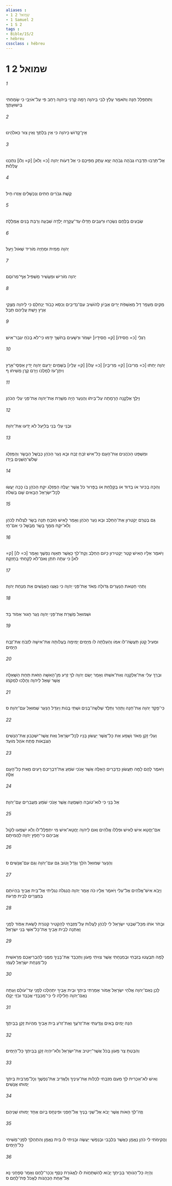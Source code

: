 ```yaml
---
aliases : 
- 1 שמואל 2
- 1 Samuel 2
- 1 S 2
tags : 
- Bible/1S/2
- hébreu
cssclass : hébreu
---
```


# 1 שמואל 2

###### 1
וַתִּתְפַּלֵּל חַנָּה וַתֹּאמַר עָלַץ לִבִּי בַּיהוָה רָמָה קַרְנִי בַּיהוָה רָחַב פִּי עַל־אֹויְבַי כִּי שָׂמַחְתִּי בִּישׁוּעָתֶךָ׃
###### 2
אֵין־קָדֹושׁ כַּיהוָה כִּי אֵין בִּלְתֶּךָ וְאֵין צוּר כֵּאלֹהֵינוּ׃
###### 3
אַל־תַּרְבּוּ תְדַבְּרוּ גְּבֹהָה גְבֹהָה יֵצֵא עָתָק מִפִּיכֶם כִּי אֵל דֵּעֹות יְהוָה [כ= וְלֹא] [ק= וְלֹו] נִתְכְּנוּ עֲלִלֹות׃
###### 4
קֶשֶׁת גִּבֹּרִים חַתִּים וְנִכְשָׁלִים אָזְרוּ חָיִל׃
###### 5
שְׂבֵעִים בַּלֶּחֶם נִשְׂכָּרוּ וּרְעֵבִים חָדֵלּוּ עַד־עֲקָרָה יָלְדָה שִׁבְעָה וְרַבַּת בָּנִים אֻמְלָלָה׃
###### 6
יְהוָה מֵמִית וּמְחַיֶּה מֹורִיד שְׁאֹול וַיָּעַל׃
###### 7
יְהוָה מֹורִישׁ וּמַעֲשִׁיר מַשְׁפִּיל אַף־מְרֹוםֵם׃
###### 8
מֵקִים מֵעָפָר דָּל מֵאַשְׁפֹּת יָרִים אֶבְיֹון לְהֹושִׁיב עִם־נְדִיבִים וְכִסֵּא כָבֹוד יַנְחִלֵם כִּי לַיהוָה מְצֻקֵי אֶרֶץ וַיָּשֶׁת עֲלֵיהֶם תֵּבֵל׃
###### 9
רַגְלֵי [כ= חֲסִידֹו] [ק= חֲסִידָיו] יִשְׁמֹר וּרְשָׁעִים בַּחֹשֶׁךְ יִדָּמּוּ כִּי־לֹא בְכֹחַ יִגְבַּר־אִישׁ׃
###### 10
יְהוָה יֵחַתּוּ [כ= מְרִיבֹו] [ק= מְרִיבָיו] [כ= עָלֹו] [ק= עָלָיו] בַּשָּׁמַיִם יַרְעֵם יְהוָה יָדִין אַפְסֵי־אָרֶץ וְיִתֶּן־עֹז לְמַלְכֹּו וְיָרֵם קֶרֶן מְשִׁיחֹו׃ ף
###### 11
וַיֵּלֶךְ אֶלְקָנָה הָרָמָתָה עַל־בֵּיתֹו וְהַנַּעַר הָיָה מְשָׁרֵת אֶת־יְהוָה אֶת־פְּנֵי עֵלִי הַכֹּהֵן׃
###### 12
וּבְנֵי עֵלִי בְּנֵי בְלִיָּעַל לֹא יָדְעוּ אֶת־יְהוָה׃
###### 13
וּמִשְׁפַּט הַכֹּהֲנִים אֶת־הָעָם כָּל־אִישׁ זֹבֵחַ זֶבַח וּבָא נַעַר הַכֹּהֵן כְּבַשֵּׁל הַבָּשָׂר וְהַמַּזְלֵג שְׁלֹשׁ־הַשִּׁנַּיִם בְּיָדֹו׃
###### 14
וְהִכָּה בַכִּיֹּור אֹו בַדּוּד אֹו בַקַּלַּחַת אֹו בַפָּרוּר כֹּל אֲשֶׁר יַעֲלֶה הַמַּזְלֵג יִקַּח הַכֹּהֵן בֹּו כָּכָה יַעֲשׂוּ לְכָל־יִשְׂרָאֵל הַבָּאִים שָׁם בְּשִׁלֹה׃
###### 15
גַּם בְּטֶרֶם יַקְטִרוּן אֶת־הַחֵלֶב וּבָא נַעַר הַכֹּהֵן וְאָמַר לָאִישׁ הַזֹּבֵחַ תְּנָה בָשָׂר לִצְלֹות לַכֹּהֵן וְלֹא־יִקַּח מִמְּךָ בָּשָׂר מְבֻשָּׁל כִּי אִם־חָי׃
###### 16
וַיֹּאמֶר אֵלָיו הָאִישׁ קַטֵּר יַקְטִירוּן כַּיֹּום הַחֵלֶב וְקַח־לְךָ כַּאֲשֶׁר תְּאַוֶּה נַפְשֶׁךָ וְאָמַר [כ= לֹו] [ק= לֹא] כִּי עַתָּה תִתֵּן וְאִם־לֹא לָקַחְתִּי בְחָזְקָה׃
###### 17
וַתְּהִי חַטַּאת הַנְּעָרִים גְּדֹולָה מְאֹד אֶת־פְּנֵי יְהוָה כִּי נִאֲצוּ הָאֲנָשִׁים אֵת מִנְחַת יְהוָה׃
###### 18
וּשְׁמוּאֵל מְשָׁרֵת אֶת־פְּנֵי יְהוָה נַעַר חָגוּר אֵפֹוד בָּד׃
###### 19
וּמְעִיל קָטֹן תַּעֲשֶׂה־לֹּו אִמֹּו וְהַעַלְתָה לֹו מִיָּמִים יָמִימָה בַּעֲלֹותָהּ אֶת־אִישָׁהּ לִזְבֹּחַ אֶת־זֶבַח הַיָּמִים׃
###### 20
וּבֵרַךְ עֵלִי אֶת־אֶלְקָנָה וְאֶת־אִשְׁתֹּו וְאָמַר יָשֵׂם יְהוָה לְךָ זֶרַע מִן־הָאִשָּׁה הַזֹּאת תַּחַת הַשְּׁאֵלָה אֲשֶׁר שָׁאַל לַיהוָה וְהָלְכוּ לִמְקֹמֹו׃
###### 21
כִּי־פָקַד יְהוָה אֶת־חַנָּה וַתַּהַר וַתֵּלֶד שְׁלֹשָׁה־בָנִים וּשְׁתֵּי בָנֹות וַיִּגְדַּל הַנַּעַר שְׁמוּאֵל עִם־יְהוָה׃ ס
###### 22
וְעֵלִי זָקֵן מְאֹד וְשָׁמַע אֵת כָּל־אֲשֶׁר יַעֲשׂוּן בָּנָיו לְכָל־יִשְׂרָאֵל וְאֵת אֲשֶׁר־יִשְׁכְּבוּן אֶת־הַנָּשִׁים הַצֹּבְאֹות פֶּתַח אֹהֶל מֹועֵד׃
###### 23
וַיֹּאמֶר לָהֶם לָמָּה תַעֲשׂוּן כַּדְּבָרִים הָאֵלֶּה אֲשֶׁר אָנֹכִי שֹׁמֵעַ אֶת־דִּבְרֵיכֶם רָעִים מֵאֵת כָּל־הָעָם אֵלֶּה׃
###### 24
אַל בָּנָי כִּי לֹוא־טֹובָה הַשְּׁמֻעָה אֲשֶׁר אָנֹכִי שֹׁמֵעַ מַעֲבִרִים עַם־יְהוָה׃
###### 25
אִם־יֶחֱטָא אִישׁ לְאִישׁ וּפִלְלֹו אֱלֹהִים וְאִם לַיהוָה יֶחֱטָא־אִישׁ מִי יִתְפַּלֶּל־לֹו וְלֹא יִשְׁמְעוּ לְקֹול אֲבִיהֶם כִּי־חָפֵץ יְהוָה לַהֲמִיתָם׃
###### 26
וְהַנַּעַר שְׁמוּאֵל הֹלֵךְ וְגָדֵל וָטֹוב גַּם עִם־יְהוָה וְגַם עִם־אֲנָשִׁים׃ ס
###### 27
וַיָּבֹא אִישׁ־אֱלֹהִים אֶל־עֵלִי וַיֹּאמֶר אֵלָיו כֹּה אָמַר יְהוָה הֲנִגְלֹה נִגְלֵיתִי אֶל־בֵּית אָבִיךָ בִּהְיֹותָם בְּמִצְרַיִם לְבֵית פַּרְעֹה׃
###### 28
וּבָחֹר אֹתֹו מִכָּל־שִׁבְטֵי יִשְׂרָאֵל לִי לְכֹהֵן לַעֲלֹות עַל־מִזְבְּחִי לְהַקְטִיר קְטֹרֶת לָשֵׂאת אֵפֹוד לְפָנָי וָאֶתְּנָה לְבֵית אָבִיךָ אֶת־כָּל־אִשֵּׁי בְּנֵי יִשְׂרָאֵל׃
###### 29
לָמָּה תִבְעֲטוּ בְּזִבְחִי וּבְמִנְחָתִי אֲשֶׁר צִוִּיתִי מָעֹון וַתְּכַבֵּד אֶת־בָּנֶיךָ מִמֶּנִּי לְהַבְרִיאֲכֶם מֵרֵאשִׁית כָּל־מִנְחַת יִשְׂרָאֵל לְעַמִּי׃
###### 30
לָכֵן נְאֻם־יְהוָה אֱלֹהֵי יִשְׂרָאֵל אָמֹור אָמַרְתִּי בֵּיתְךָ וּבֵית אָבִיךָ יִתְהַלְּכוּ לְפָנַי עַד־עֹולָם וְעַתָּה נְאֻם־יְהוָה חָלִילָה לִּי כִּי־מְכַבְּדַי אֲכַבֵּד וּבֹזַי יֵקָלּוּ׃
###### 31
הִנֵּה יָמִים בָּאִים וְגָדַעְתִּי אֶת־זְרֹעֲךָ וְאֶת־זְרֹעַ בֵּית אָבִיךָ מִהְיֹות זָקֵן בְּבֵיתֶךָ׃
###### 32
וְהִבַּטְתָּ צַר מָעֹון בְּכֹל אֲשֶׁר־יֵיטִיב אֶת־יִשְׂרָאֵל וְלֹא־יִהְיֶה זָקֵן בְּבֵיתְךָ כָּל־הַיָּמִים׃
###### 33
וְאִישׁ לֹא־אַכְרִית לְךָ מֵעִם מִזְבְּחִי לְכַלֹּות אֶת־עֵינֶיךָ וְלַאֲדִיב אֶת־נַפְשֶׁךָ וְכָל־מַרְבִּית בֵּיתְךָ יָמוּתוּ אֲנָשִׁים׃
###### 34
וְזֶה־לְּךָ הָאֹות אֲשֶׁר יָבֹא אֶל־שְׁנֵי בָנֶיךָ אֶל־חָפְנִי וּפִינְחָס בְּיֹום אֶחָד יָמוּתוּ שְׁנֵיהֶם׃
###### 35
וַהֲקִימֹתִי לִי כֹּהֵן נֶאֱמָן כַּאֲשֶׁר בִּלְבָבִי וּבְנַפְשִׁי יַעֲשֶׂה וּבָנִיתִי לֹו בַּיִת נֶאֱמָן וְהִתְהַלֵּךְ לִפְנֵי־מְשִׁיחִי כָּל־הַיָּמִים׃
###### 36
וְהָיָה כָּל־הַנֹּותָר בְּבֵיתְךָ יָבֹוא לְהִשְׁתַּחֲוֹת לֹו לַאֲגֹורַת כֶּסֶף וְכִכַּר־לָחֶם וְאָמַר סְפָחֵנִי נָא אֶל־אַחַת הַכְּהֻנֹּות לֶאֱכֹל פַּת־לָחֶם׃ ס
